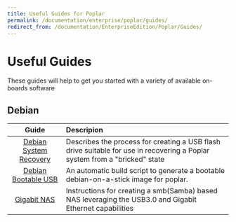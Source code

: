 ```yaml
---
title: Useful Guides for Poplar
permalink: /documentation/enterprise/poplar/guides/
redirect_from: /documentation/EnterpriseEdition/Poplar/Guides/
---
```

# Useful Guides

These guides will help to get you started with a variety of available on-boards software

## Debian

| Guide                                                                                                         | Descripion                                                                                                                 |
|:-------------------------------------------------------------------------------------------------------------:|:---------------------------------------------------------------------------------------------------------------------------|
| [Debian System Recovery](https://github.com/96boards-poplar/Documentation/)                                   | Describes the process for creating a USB flash drive suitable for use in recovering a Poplar system from a "bricked" state |
| [Debian Bootable USB](https://github.com/daniel-thompson/poplar-usbstick)                                     | An automatic build script to generate a bootable debian-on-a-stick image for poplar.                                       |
| [Gigabit NAS](gigabit-nas.md)                                                                                 | Instructions for creating a smb(Samba) based NAS leveraging the USB3.0 and Gigabit Ethernet capabilities                   |
